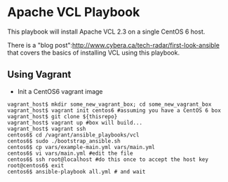 Apache VCL Playbook
===================

This playbook will install Apache VCL 2.3 on a single CentOS 6 host.

There is a "blog post":http://www.cybera.ca/tech-radar/first-look-ansible that covers the basics of installing VCL using this playbook.

Using Vagrant
-------------

* Init a CentOS6 vagrant image

```shell
vagrant_host$ mkdir some_new_vagrant_box; cd some_new_vagrant_box
vagrant_host$ vagrant init centos6 #assuming you have a CentOS 6 box
vagrant_host$ git clone ${thisrepo}
vagrant_host$ vagrant up #box will build...
vagrant_host$ vagrant ssh
centos6$ cd /vagrant/ansible_playbooks/vcl
centos6$ sudo ./bootstrap_ansible.sh
centos6$ cp vars/example-main.yml vars/main.yml
centos6$ vi vars/main.yml #edit the file
centos6$ ssh root@localhost #do this once to accept the host key
root@centos6$ exit
centos6$ ansible-playbook all.yml # and wait
```


